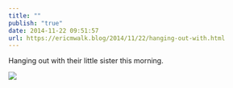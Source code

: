 ```yaml
---
title: ""
publish: "true"
date: 2014-11-22 09:51:57
url: https://ericmwalk.blog/2014/11/22/hanging-out-with.html
---
```


Hanging out with their little sister this morning.

![](https://ericmwalk.blog/uploads/2022/083e416522.jpg)